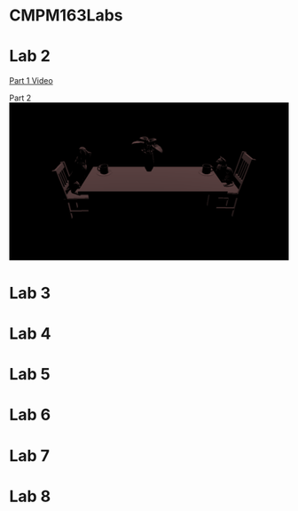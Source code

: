 # CMPM163Labs
# Lab 2
[Part 1 Video](https://drive.google.com/open?id=1O7G8Q3W5mputmoZgDWs5aAMAK0GqbmY3)

Part 2
![](Lab2/Images/Part2.png)
# Lab 3

# Lab 4

# Lab 5

# Lab 6

# Lab 7

# Lab 8
